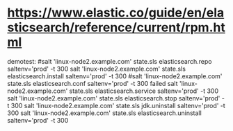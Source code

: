 # https://www.elastic.co/guide/en/elasticsearch/reference/current/rpm.html


demotest:
#salt 'linux-node2.example.com' state.sls elasticsearch.repo saltenv='prod' -t 300
salt 'linux-node2.example.com' state.sls elasticsearch.install saltenv='prod' -t 300
#salt 'linux-node2.example.com' state.sls elasticsearch.conf saltenv='prod' -t 300
failed salt 'linux-node2.example.com' state.sls elasticsearch.service saltenv='prod' -t 300
salt 'linux-node2.example.com' state.sls elasticsearch.stop saltenv='prod' -t 300
salt 'linux-node2.example.com' state.sls jdk.uninstall saltenv='prod' -t 300
salt 'linux-node2.example.com' state.sls elasticsearch.uninstall saltenv='prod' -t 300


